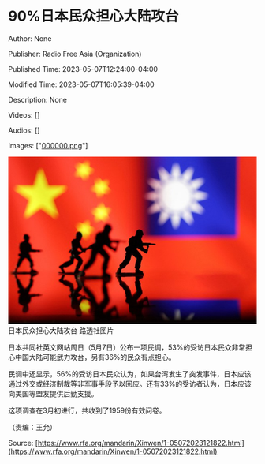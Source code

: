 # 90%日本民众担心大陆攻台

Author: None

Publisher: Radio Free Asia (Organization)

Published Time: 2023-05-07T12:24:00-04:00

Modified Time: 2023-05-07T16:05:39-04:00

Description: None

Videos: []

Audios: []

Images: ["[000000.png](000000.png)"]

<!--METADATA-->

![](../Images/rfamandarin/2023-05-07T12-24-00-04-00/000000.png) 日本民众担心大陆攻台 [](https://www.rfa.org/mandarin/Xinwen/1-05072023121822.html/@@images/image)路透社图片

日本共同社英文网站周日（5月7日）公布一项民调，53%的受访日本民众非常担心中国大陆可能武力攻台，另有36%的民众有点担心。

民调中还显示，56%的受访日本民众认为，如果台湾发生了突发事件，日本应该通过外交或经济制裁等非军事手段予以回应。还有33%的受访者认为，日本应该向美国等盟友提供后勤支援。

这项调查在3月初进行，共收到了1959份有效问卷。

（责编：王允）

Source: [https://www.rfa.org/mandarin/Xinwen/1-05072023121822.html](https://www.rfa.org/mandarin/Xinwen/1-05072023121822.html)